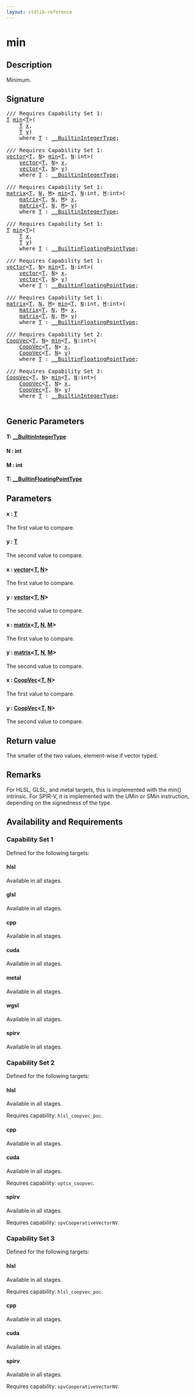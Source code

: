 ```yaml
---
layout: stdlib-reference
---
```


# min

## Description

Minimum.



## Signature 

<pre>
/// Requires Capability Set 1:
<a href="min.html#typeparam-T" class="code_type">T</a> <a href="min.html">min</a>&lt;<a href="min.html#typeparam-T" class="code_type">T</a>&gt;(
    <a href="min.html#typeparam-T" class="code_type">T</a> <a href="min.html#decl-x" class="code_param">x</a>,
    <a href="min.html#typeparam-T" class="code_type">T</a> <a href="min.html#decl-y" class="code_param">y</a>)
    <span class='code_keyword'>where</span> <a href="min.html#typeparam-T" class="code_type">T</a> : <a href="../interfaces/0_builtinintegertype-029g/index.html" class="code_type">__BuiltinIntegerType</a>;

/// Requires Capability Set 1:
<a href="../types/vector/index.html" class="code_type">vector</a>&lt;<a href="min.html#typeparam-T" class="code_type">T</a>, <a href="min.html#decl-N" class="code_var">N</a>&gt; <a href="min.html">min</a>&lt;<a href="min.html#typeparam-T" class="code_type">T</a>, <a href="min.html#decl-N" class="code_var">N</a>:<span class="code_keyword">int</span>&gt;(
    <a href="../types/vector/index.html" class="code_type">vector</a>&lt;<a href="min.html#typeparam-T" class="code_type">T</a>, <a href="min.html#decl-N" class="code_var">N</a>&gt; <a href="min.html#decl-x" class="code_param">x</a>,
    <a href="../types/vector/index.html" class="code_type">vector</a>&lt;<a href="min.html#typeparam-T" class="code_type">T</a>, <a href="min.html#decl-N" class="code_var">N</a>&gt; <a href="min.html#decl-y" class="code_param">y</a>)
    <span class='code_keyword'>where</span> <a href="min.html#typeparam-T" class="code_type">T</a> : <a href="../interfaces/0_builtinintegertype-029g/index.html" class="code_type">__BuiltinIntegerType</a>;

/// Requires Capability Set 1:
<a href="../types/matrix/index.html" class="code_type">matrix</a>&lt;<a href="min.html#typeparam-T" class="code_type">T</a>, <a href="min.html#decl-N" class="code_var">N</a>, <a href="min.html#decl-M" class="code_var">M</a>&gt; <a href="min.html">min</a>&lt;<a href="min.html#typeparam-T" class="code_type">T</a>, <a href="min.html#decl-N" class="code_var">N</a>:<span class="code_keyword">int</span>, <a href="min.html#decl-M" class="code_var">M</a>:<span class="code_keyword">int</span>&gt;(
    <a href="../types/matrix/index.html" class="code_type">matrix</a>&lt;<a href="min.html#typeparam-T" class="code_type">T</a>, <a href="min.html#decl-N" class="code_var">N</a>, <a href="min.html#decl-M" class="code_var">M</a>&gt; <a href="min.html#decl-x" class="code_param">x</a>,
    <a href="../types/matrix/index.html" class="code_type">matrix</a>&lt;<a href="min.html#typeparam-T" class="code_type">T</a>, <a href="min.html#decl-N" class="code_var">N</a>, <a href="min.html#decl-M" class="code_var">M</a>&gt; <a href="min.html#decl-y" class="code_param">y</a>)
    <span class='code_keyword'>where</span> <a href="min.html#typeparam-T" class="code_type">T</a> : <a href="../interfaces/0_builtinintegertype-029g/index.html" class="code_type">__BuiltinIntegerType</a>;

/// Requires Capability Set 1:
<a href="min.html#typeparam-T" class="code_type">T</a> <a href="min.html">min</a>&lt;<a href="min.html#typeparam-T" class="code_type">T</a>&gt;(
    <a href="min.html#typeparam-T" class="code_type">T</a> <a href="min.html#decl-x" class="code_param">x</a>,
    <a href="min.html#typeparam-T" class="code_type">T</a> <a href="min.html#decl-y" class="code_param">y</a>)
    <span class='code_keyword'>where</span> <a href="min.html#typeparam-T" class="code_type">T</a> : <a href="../interfaces/0_builtinfloatingpointtype-029hm/index.html" class="code_type">__BuiltinFloatingPointType</a>;

/// Requires Capability Set 1:
<a href="../types/vector/index.html" class="code_type">vector</a>&lt;<a href="min.html#typeparam-T" class="code_type">T</a>, <a href="min.html#decl-N" class="code_var">N</a>&gt; <a href="min.html">min</a>&lt;<a href="min.html#typeparam-T" class="code_type">T</a>, <a href="min.html#decl-N" class="code_var">N</a>:<span class="code_keyword">int</span>&gt;(
    <a href="../types/vector/index.html" class="code_type">vector</a>&lt;<a href="min.html#typeparam-T" class="code_type">T</a>, <a href="min.html#decl-N" class="code_var">N</a>&gt; <a href="min.html#decl-x" class="code_param">x</a>,
    <a href="../types/vector/index.html" class="code_type">vector</a>&lt;<a href="min.html#typeparam-T" class="code_type">T</a>, <a href="min.html#decl-N" class="code_var">N</a>&gt; <a href="min.html#decl-y" class="code_param">y</a>)
    <span class='code_keyword'>where</span> <a href="min.html#typeparam-T" class="code_type">T</a> : <a href="../interfaces/0_builtinfloatingpointtype-029hm/index.html" class="code_type">__BuiltinFloatingPointType</a>;

/// Requires Capability Set 1:
<a href="../types/matrix/index.html" class="code_type">matrix</a>&lt;<a href="min.html#typeparam-T" class="code_type">T</a>, <a href="min.html#decl-N" class="code_var">N</a>, <a href="min.html#decl-M" class="code_var">M</a>&gt; <a href="min.html">min</a>&lt;<a href="min.html#typeparam-T" class="code_type">T</a>, <a href="min.html#decl-N" class="code_var">N</a>:<span class="code_keyword">int</span>, <a href="min.html#decl-M" class="code_var">M</a>:<span class="code_keyword">int</span>&gt;(
    <a href="../types/matrix/index.html" class="code_type">matrix</a>&lt;<a href="min.html#typeparam-T" class="code_type">T</a>, <a href="min.html#decl-N" class="code_var">N</a>, <a href="min.html#decl-M" class="code_var">M</a>&gt; <a href="min.html#decl-x" class="code_param">x</a>,
    <a href="../types/matrix/index.html" class="code_type">matrix</a>&lt;<a href="min.html#typeparam-T" class="code_type">T</a>, <a href="min.html#decl-N" class="code_var">N</a>, <a href="min.html#decl-M" class="code_var">M</a>&gt; <a href="min.html#decl-y" class="code_param">y</a>)
    <span class='code_keyword'>where</span> <a href="min.html#typeparam-T" class="code_type">T</a> : <a href="../interfaces/0_builtinfloatingpointtype-029hm/index.html" class="code_type">__BuiltinFloatingPointType</a>;

/// Requires Capability Set 2:
<a href="../types/coopvec-04/index.html" class="code_type">CoopVec</a>&lt;<a href="min.html#typeparam-T" class="code_type">T</a>, <a href="min.html#decl-N" class="code_var">N</a>&gt; <a href="min.html">min</a>&lt;<a href="min.html#typeparam-T" class="code_type">T</a>, <a href="min.html#decl-N" class="code_var">N</a>:<span class="code_keyword">int</span>&gt;(
    <a href="../types/coopvec-04/index.html" class="code_type">CoopVec</a>&lt;<a href="min.html#typeparam-T" class="code_type">T</a>, <a href="min.html#decl-N" class="code_var">N</a>&gt; <a href="min.html#decl-x" class="code_param">x</a>,
    <a href="../types/coopvec-04/index.html" class="code_type">CoopVec</a>&lt;<a href="min.html#typeparam-T" class="code_type">T</a>, <a href="min.html#decl-N" class="code_var">N</a>&gt; <a href="min.html#decl-y" class="code_param">y</a>)
    <span class='code_keyword'>where</span> <a href="min.html#typeparam-T" class="code_type">T</a> : <a href="../interfaces/0_builtinfloatingpointtype-029hm/index.html" class="code_type">__BuiltinFloatingPointType</a>;

/// Requires Capability Set 3:
<a href="../types/coopvec-04/index.html" class="code_type">CoopVec</a>&lt;<a href="min.html#typeparam-T" class="code_type">T</a>, <a href="min.html#decl-N" class="code_var">N</a>&gt; <a href="min.html">min</a>&lt;<a href="min.html#typeparam-T" class="code_type">T</a>, <a href="min.html#decl-N" class="code_var">N</a>:<span class="code_keyword">int</span>&gt;(
    <a href="../types/coopvec-04/index.html" class="code_type">CoopVec</a>&lt;<a href="min.html#typeparam-T" class="code_type">T</a>, <a href="min.html#decl-N" class="code_var">N</a>&gt; <a href="min.html#decl-x" class="code_param">x</a>,
    <a href="../types/coopvec-04/index.html" class="code_type">CoopVec</a>&lt;<a href="min.html#typeparam-T" class="code_type">T</a>, <a href="min.html#decl-N" class="code_var">N</a>&gt; <a href="min.html#decl-y" class="code_param">y</a>)
    <span class='code_keyword'>where</span> <a href="min.html#typeparam-T" class="code_type">T</a> : <a href="../interfaces/0_builtinintegertype-029g/index.html" class="code_type">__BuiltinIntegerType</a>;

</pre>

## Generic Parameters

####  <a id="typeparam-T"></a>T: [\_\_BuiltinIntegerType](../interfaces/0_builtinintegertype-029g/index.html)
####  <a id="decl-N"></a>N  : int
####  <a id="decl-M"></a>M  : int
####  <a id="typeparam-T"></a>T: [\_\_BuiltinFloatingPointType](../interfaces/0_builtinfloatingpointtype-029hm/index.html)

## Parameters

####  <a id="decl-x"></a>x  : [T](min.html#typeparam-T)
The first value to compare.

####  <a id="decl-y"></a>y  : [T](min.html#typeparam-T)
The second value to compare.

####  <a id="decl-x"></a>x  : [vector](../types/vector/index.html)\<[T](../types/vector/index.html#typeparam-T), [N](../types/vector/index.html#decl-N)\>
The first value to compare.

####  <a id="decl-y"></a>y  : [vector](../types/vector/index.html)\<[T](../types/vector/index.html#typeparam-T), [N](../types/vector/index.html#decl-N)\>
The second value to compare.

####  <a id="decl-x"></a>x  : [matrix](../types/matrix/index.html)\<[T](../types/matrix/t-0.html), [N](../types/matrix/index.html#decl-N), [M](../types/matrix/index.html#decl-M)\>
The first value to compare.

####  <a id="decl-y"></a>y  : [matrix](../types/matrix/index.html)\<[T](../types/matrix/t-0.html), [N](../types/matrix/index.html#decl-N), [M](../types/matrix/index.html#decl-M)\>
The second value to compare.

####  <a id="decl-x"></a>x  : [CoopVec](../types/coopvec-04/index.html)\<[T](../types/coopvec-04/index.html#typeparam-T), [N](../types/coopvec-04/index.html#decl-N)\>
The first value to compare.

####  <a id="decl-y"></a>y  : [CoopVec](../types/coopvec-04/index.html)\<[T](../types/coopvec-04/index.html#typeparam-T), [N](../types/coopvec-04/index.html#decl-N)\>
The second value to compare.


## Return value
The smaller of the two values, element-wise if vector typed.

## Remarks
For HLSL, GLSL, and metal targets, this is implemented with the min() intrinsic.
For SPIR-V, it is implemented with the UMin or SMin instruction, depending on the signedness of the type.


## Availability and Requirements

### Capability Set 1

Defined for the following targets:

#### hlsl
Available in all stages.

#### glsl
Available in all stages.

#### cpp
Available in all stages.

#### cuda
Available in all stages.

#### metal
Available in all stages.

#### wgsl
Available in all stages.

#### spirv
Available in all stages.


### Capability Set 2

Defined for the following targets:

#### hlsl
Available in all stages.

Requires capability: `hlsl_coopvec_poc`.
#### cpp
Available in all stages.

#### cuda
Available in all stages.

Requires capability: `optix_coopvec`.
#### spirv
Available in all stages.

Requires capability: `spvCooperativeVectorNV`.

### Capability Set 3

Defined for the following targets:

#### hlsl
Available in all stages.

Requires capability: `hlsl_coopvec_poc`.
#### cpp
Available in all stages.

#### cuda
Available in all stages.

#### spirv
Available in all stages.

Requires capability: `spvCooperativeVectorNV`.


